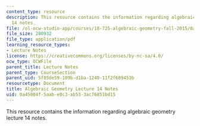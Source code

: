 ```yaml
---
content_type: resource
description: This resource contains the information regarding algebraic geometry lecture
  14 notes.
file: /ol-ocw-studio-app/courses/18-725-algebraic-geometry-fall-2015/0a45084f5aabe0c3ab533ac76851bd15_MIT18_725F15_lec14.pdf
file_size: 280932
file_type: application/pdf
learning_resource_types:
- Lecture Notes
license: https://creativecommons.org/licenses/by-nc-sa/4.0/
ocw_type: OCWFile
parent_title: Lecture Notes
parent_type: CourseSection
parent_uid: 5f85de59-109b-d1ba-1240-11f2f689453b
resourcetype: Document
title: Algebraic Geometry Lecture 14 Notes
uid: 0a45084f-5aab-e0c3-ab53-3ac76851bd15
---
```

This resource contains the information regarding algebraic geometry lecture 14 notes.